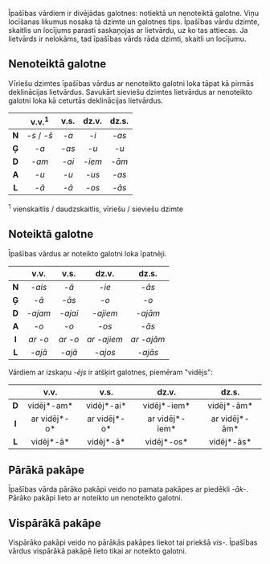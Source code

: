 
Īpašības vārdiem ir divējādas galotnes: notiektā un nenoteiktā galotne.
Viņu locīšanas likumus nosaka tā dzimte un galotnes tips.
Īpašības vārdu dzimte, skaitlis un locījums parasti saskaņojas ar lietvārdu,
uz ko tas attiecas. Ja lietvārds ir nelokāms, tad īpašības vārds rāda dzimti,
skaitli un locījumu.

## Nenoteiktā galotne

Vīriešu dzimtes īpašības vārdus ar nenoteikto galotni loka tāpat kā pirmās
deklinācijas lietvārdus.
Savukārt sieviešu dzimtes lietvārdus ar nenoteikto galotni loka kā ceturtās
deklinācijas lietvārdus.

|       | v.v.<sup>1</sup> | v.s.  | dz.v.  | dz.s. |
| :-:   | :-:              | :-:   | :-:    | :-:   |
| **N** | *-s* / *-š*      | *-a*  | *-i*   | *-as* |
| **Ģ** | *-a*             | *-as* | *-u*   | *-u*  |
| **D** | *-am*            | *-ai* | *-iem* | *-ām* |
| **A** | *-u*             | *-u*  | *-us*  | *-as* |
| **L** | *-ā*             | *-ā*  | *-os*  | *-ās* |

<sup>1</sup> vienskaitlis / daudzskaitlis, vīriešu / sieviešu dzimte

## Noteiktā galotne

Īpašības vārdus ar noteikto galotni loka īpatnēji.

|       | v.v.    | v.s.    | dz.v.       | dz.s.      |
| :-:   | :-:     | :-:     | :-:         | :-:        |
| **N** | *-ais*  | *-ā*    | *-ie*       | *-ās*      |
| **Ģ** | *-ā*    | *-ās*   | *-o*        | *-o*       |
| **D** | *-ajam* | *-ajai* | *-ajiem*    | *-ajām*    |
| **A** | *-o*    | *-o*    | *-os*       | *-ās*      |
| **I** | *ar -o* | *ar -o* | *ar -ajiem* | *ar -ajām* |
| **L** | *-ajā*  | *-ajā*  | *-ajos*     | *-ajās*    |

Vārdiem ar izskaņu *-ējs* ir atšķirt galotnes, piemēram "vidējs":

|       | v.v.         | v.s.         | dz.v.          | dz.s.         |
| :-:   | :-:          | :-:          | :-:            | :-:           |
| **D** | vidēj*-am*   | vidēj*-ai*   | vidēj*-iem*    | vidēj*-ām*    |
| **I** | ar vidēj*-o* | ar vidēj*-o* | ar vidēj*-iem* | ar vidēj*-ām* |
| **L** | vidēj*-ā*    | vidēj*-ā*    | vidēj*-os*     | vidēj*-ās*    |

## Pārākā pakāpe

Īpašības vārda pārāko pakāpi veido no pamata pakāpes ar piedēkli *-āk-*.
Pārāko pakāpi lieto ar noteikto un nenoteikto galotni.

## Vispārākā pakāpe

Vispārāko pakāpi veido no pārākās pakāpes liekot tai priekšā *vis-*.
Īpašības vārdus vispārākā pakāpē lieto tikai ar noteikto galotni.
